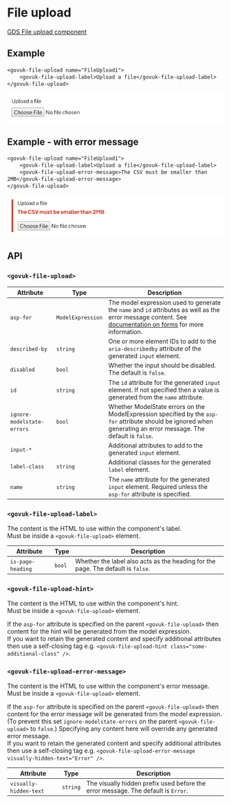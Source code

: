 # File upload

[GDS File upload component](https://design-system.service.gov.uk/components/file-upload/)

## Example

```razor
<govuk-file-upload name="FileUpload1">
    <govuk-file-upload-label>Upload a file</govuk-file-upload-label>
</govuk-file-upload>
```

![File upload](../images/file-upload.png)

## Example - with error message

```razor
<govuk-file-upload name="FileUpload1">
    <govuk-file-upload-label>Upload a file</govuk-file-upload-label>
    <govuk-file-upload-error-message>The CSV must be smaller than 2MB</govuk-file-upload-error-message>
</govuk-file-upload>
```

![File upload](../images/file-upload-with-errors.png)


## API

### `<govuk-file-upload>`

| Attribute | Type | Description |
| --- | --- | --- |
| `asp-for` | `ModelExpression` | The model expression used to generate the `name` and `id` attributes as well as the error message content. See [documentation on forms](forms.md) for more information. |
| `described-by` | `string` | One or more element IDs to add to the `aria-describedby` attribute of the generated `input` element. |
| `disabled` | `bool` | Whether the input should be disabled. The default is `false`. |
| `id` | `string` | The `id` attribute for the generated `input` element. If not specified then a value is generated from the `name` attribute. |
| `ignore-modelstate-errors` | `bool` | Whether ModelState errors on the ModelExpression specified by the `asp-for` attribute should be ignored when generating an error message. The default is `false`. |
| `input-*` | | Additional attributes to add to the generated `input` element. |
| `label-class` | `string` | Additional classes for the generated `label` element. |
| `name` | `string` | The `name` attribute for the generated `input` element. Required unless the `asp-for` attribute is specified. |

### `<govuk-file-upload-label>`

The content is the HTML to use within the component's label.\
Must be inside a `<govuk-file-upload>` element.

| Attribute | Type | Description |
| --- | --- | --- |
| `is-page-heading` | `bool` | Whether the label also acts as the heading for the page. The default is `false`. |

### `<govuk-file-upload-hint>`

The content is the HTML to use within the component's hint.\
Must be inside a `<govuk-file-upload>` element.

If the `asp-for` attribute is specified on the parent `<govuk-file-upload>` then content for the hint will be generated from the model expression.\
If you want to retain the generated content and specify additional attributes then use a self-closing tag e.g.
`<govuk-file-upload-hint class="some-additional-class" />`.

### `<govuk-file-upload-error-message>`

The content is the HTML to use within the component's error message.\
Must be inside a `<govuk-file-upload>` element.

If the `asp-for` attribute is specified on the parent `<govuk-file-upload>` then content for the error message will be generated from the model expression.
(To prevent this set `ignore-modelstate-errors` on the parent `<govuk-file-upload>` to `false`.) Specifying any content here will override any generated error message.\
If you want to retain the generated content and specify additional attributes then use a self-closing tag e.g.
`<govuk-file-upload-error-message visually-hidden-text="Error" />`.

| Attribute | Type | Description |
| --- | --- | --- |
| `visually-hidden-text` | `string` | The visually hidden prefix used before the error message. The default is `Error`. |
